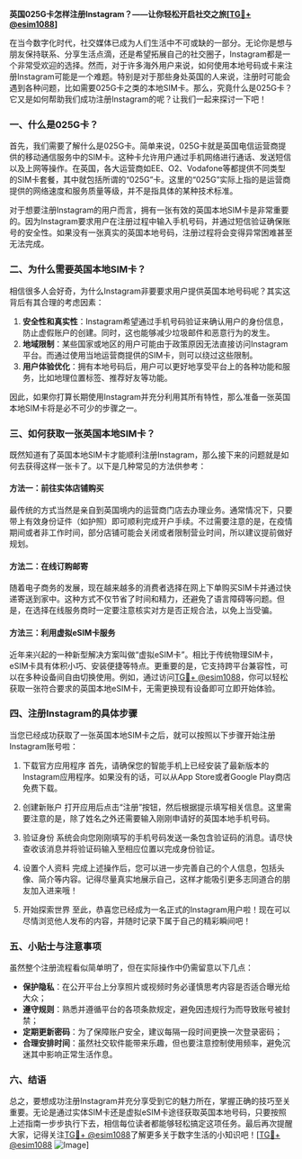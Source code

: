 **英国025G卡怎样注册Instagram？——让你轻松开启社交之旅[[TG💪+ @esim1088](https://t.me/s/esim1088)]**

在当今数字化时代，社交媒体已成为人们生活中不可或缺的一部分。无论你是想与朋友保持联系、分享生活点滴，还是希望拓展自己的社交圈子，Instagram都是一个非常受欢迎的选择。然而，对于许多海外用户来说，如何使用本地号码或卡来注册Instagram可能是一个难题。特别是对于那些身处英国的人来说，注册时可能会遇到各种问题，比如需要025G卡之类的本地SIM卡。那么，究竟什么是025G卡？它又是如何帮助我们成功注册Instagram的呢？让我们一起来探讨一下吧！

### 一、什么是025G卡？

首先，我们需要了解什么是025G卡。简单来说，025G卡就是英国电信运营商提供的移动通信服务中的SIM卡。这种卡允许用户通过手机网络进行通话、发送短信以及上网等操作。在英国，各大运营商如EE、O2、Vodafone等都提供不同类型的SIM卡套餐，其中就包括所谓的“025G”卡。这里的“025G”实际上指的是运营商提供的网络速度和服务质量等级，并不是指具体的某种技术标准。

对于想要注册Instagram的用户而言，拥有一张有效的英国本地SIM卡是非常重要的。因为Instagram要求用户在注册过程中输入手机号码，并通过短信验证确保账号的安全性。如果没有一张真实的英国本地号码，注册过程将会变得异常困难甚至无法完成。

### 二、为什么需要英国本地SIM卡？

相信很多人会好奇，为什么Instagram非要要求用户提供英国本地号码呢？其实这背后有其合理的考虑因素：

1. **安全性和真实性**：Instagram希望通过手机号码验证来确认用户的身份信息，防止虚假账户的创建。同时，这也能够减少垃圾邮件和恶意行为的发生。
2. **地域限制**：某些国家或地区的用户可能由于政策原因无法直接访问Instagram平台。而通过使用当地运营商提供的SIM卡，则可以绕过这些限制。
3. **用户体验优化**：拥有本地号码后，用户可以更好地享受平台上的各种功能和服务，比如地理位置标签、推荐好友等功能。

因此，如果你打算长期使用Instagram并充分利用其所有特性，那么准备一张英国本地SIM卡将是必不可少的步骤之一。

### 三、如何获取一张英国本地SIM卡？

既然知道有了英国本地SIM卡才能顺利注册Instagram，那么接下来的问题就是如何去获得这样一张卡了。以下是几种常见的方法供参考：

#### 方法一：前往实体店铺购买
最传统的方式当然是亲自到英国境内的运营商门店去办理业务。通常情况下，只要带上有效身份证件（如护照）即可顺利完成开户手续。不过需要注意的是，在疫情期间或者非工作时间，部分店铺可能会关闭或者限制营业时间，所以建议提前做好规划。

#### 方法二：在线订购邮寄
随着电子商务的发展，现在越来越多的消费者选择在网上下单购买SIM卡并通过快递寄送到家中。这种方式不仅节省了时间和精力，还避免了语言障碍等问题。但是，在选择在线服务商时一定要注意核实对方是否正规合法，以免上当受骗。

#### 方法三：利用虚拟eSIM卡服务
近年来兴起的一种新型解决方案叫做“虚拟eSIM卡”。相比于传统物理SIM卡，eSIM卡具有体积小巧、安装便捷等特点。更重要的是，它支持跨平台兼容性，可以在多种设备间自由切换使用。例如，通过访问[TG💪+ @esim1088](https://t.me/s/esim1088)，你可以轻松获取一张符合要求的英国本地eSIM卡，无需更换现有设备即可立即开始体验。

### 四、注册Instagram的具体步骤

当您已经成功获取了一张英国本地SIM卡之后，就可以按照以下步骤开始注册Instagram账号啦：

1. 下载官方应用程序
   首先，请确保您的智能手机上已经安装了最新版本的Instagram应用程序。如果没有的话，可以从App Store或者Google Play商店免费下载。

2. 创建新账户
   打开应用后点击“注册”按钮，然后根据提示填写相关信息。这里需要注意的是，除了姓名之外还需要输入刚刚申请好的英国本地手机号码。

3. 验证身份
   系统会向您刚刚填写的手机号码发送一条包含验证码的消息。请尽快查收该消息并将验证码输入至相应位置以完成身份验证。

4. 设置个人资料
   完成上述操作后，您可以进一步完善自己的个人信息，包括头像、简介等内容。记得尽量真实地展示自己，这样才能吸引更多志同道合的朋友加入进来哦！

5. 开始探索世界
   至此，恭喜您已经成为一名正式的Instagram用户啦！现在可以尽情浏览他人发布的内容，并随时记录下属于自己的精彩瞬间吧！

### 五、小贴士与注意事项

虽然整个注册流程看似简单明了，但在实际操作中仍需留意以下几点：

- **保护隐私**：在公开平台上分享照片或视频时务必谨慎思考内容是否适合曝光给大众；
- **遵守规则**：熟悉并遵循平台的各项条款规定，避免因违规行为而导致账号被封禁；
- **定期更新密码**：为了保障账户安全，建议每隔一段时间更换一次登录密码；
- **合理安排时间**：虽然社交软件能带来乐趣，但也要注意控制使用频率，避免沉迷其中影响正常生活作息。

### 六、结语

总之，要想成功注册Instagram并充分享受到它的魅力所在，掌握正确的技巧至关重要。无论是通过实体SIM卡还是虚拟eSIM卡途径获取英国本地号码，只要按照上述指南一步步执行下去，相信每位读者都能够轻松搞定这项任务。最后再次提醒大家，记得关注[TG💪+ @esim1088](https://t.me/s/esim1088)了解更多关于数字生活的小知识吧！[[TG💪+ @esim1088](https://t.me/s/esim1088) ![Image](https://i.postimg.cc/4NQfJmqS/Snipaste-2025-05-13-00-14-12.png)]